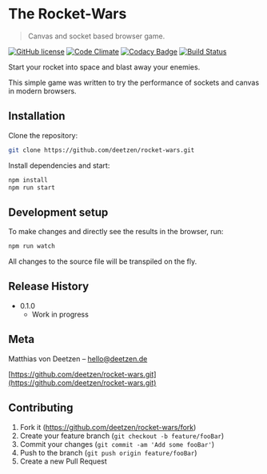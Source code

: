 # The Rocket-Wars
> Canvas and socket based browser game.

[![GitHub license](https://img.shields.io/badge/license-MIT-blue.svg)](https://github.com/deetzen/rocket-wars/blob/develop/LICENSE.md)
[![Code Climate](https://codeclimate.com/github/deetzen/rocket-wars/badges/gpa.svg)](https://codeclimate.com/github/deetzen/rocket-wars)
[![Codacy Badge](https://api.codacy.com/project/badge/Grade/e2afd942470f4d5ca0f734f90af28ec5)](https://www.codacy.com/app/deetzen/rocket-wars?utm_source=github.com&amp;utm_medium=referral&amp;utm_content=deetzen/rocket-wars&amp;utm_campaign=Badge_Grade)
[![Build Status](https://travis-ci.org/deetzen/rocket-wars.svg?branch=develop)](https://travis-ci.org/deetzen/rocket-wars)

Start your rocket into space and blast away your enemies.

This simple game was written to try the performance of sockets and canvas in modern browsers.

## Installation

Clone the repository:

```sh
git clone https://github.com/deetzen/rocket-wars.git
```

Install dependencies and start:

```sh
npm install
npm run start
```

## Development setup

To make changes and directly see the results in the browser, run:

```sh
npm run watch
```

All changes to the source file will be transpiled on the fly.

## Release History

* 0.1.0
    * Work in progress

## Meta

Matthias von Deetzen – hello@deetzen.de

[https://github.com/deetzen/rocket-wars.git](https://github.com/deetzen/rocket-wars.git)

## Contributing

1. Fork it (<https://github.com/deetzen/rocket-wars/fork>)
2. Create your feature branch (`git checkout -b feature/fooBar`)
3. Commit your changes (`git commit -am 'Add some fooBar'`)
4. Push to the branch (`git push origin feature/fooBar`)
5. Create a new Pull Request
